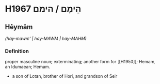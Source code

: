 # H1967 הֵימָם / הימם

## Hêymâm

_(hay-mawm' | hay-MAWM | hay-MAHM)_

### Definition

proper masculine noun; exterminating; another form for [[H1950]]; Hemam, an Idumaean; Hemam.

- a son of Lotan, brother of Hori, and grandson of Seir

